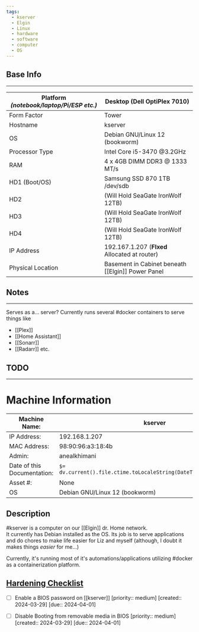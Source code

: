 ```yaml
---
tags:
  - kserver
  - Elgin
  - Linux
  - hardware
  - software
  - computer
  - OS
---
```


## Base Info
---

| Platform _(notebook/laptop/Pi/ESP etc.)_ | Desktop (Dell OptiPlex 7010)                      |
| ---------------------------------------- | ------------------------------------------------- |
| Form Factor                              | Tower                                             |
| Hostname                                 | kserver                                           |
| OS                                       | Debian GNU/Linux 12 (bookworm)                    |
| Processor Type                           | Intel Core i5-3470 @3.2GHz                        |
| RAM                                      | 4 x 4GB DIMM DDR3 @ 1333 MT/s                     |
| HD1 (Boot/OS)                            | Samsung SSD 870 1TB<br>/dev/sdb                   |
| HD2                                      | (Will Hold SeaGate IronWolf 12TB)                 |
| HD3                                      | (Will Hold SeaGate IronWolf 12TB)                 |
| HD4                                      | (Will Hold SeaGate IronWolf 12TB)                 |
| IP Address                               | 192.167.1.207 (**FIxed** Allocated at router)     |
| Physical Location                        | Basement in Cabinet beneath [[Elgin]] Power Panel |

## Notes
---
Serves as a... server?
Currently runs several #docker containers to serve things like
- [[Plex]]
- [[Home Assistant]]
- [[Sonarr]]
- [[Radarr]]
etc.



## TODO
---

# Machine Information

| Machine Name:               | kserver                                                              |
| --------------------------- | -------------------------------------------------------------------- |
| IP Address:                 | 192.168.1.207                                                        |
| MAC Address:                | 98:90:96:a3:18:4b                                                    |
| Admin:                      | anealkhimani                                                         |
| Date of this Documentation: | `$= dv.current().file.ctime.toLocaleString(DateTime.DATETIME_SHORT)` |
| Asset #:                    | None                                                                 |
| OS                          | Debian GNU/Linux 12 (bookworm)                                       |

## Description
#kserver is a computer on our [[Elgin]] dr. Home network.  
It currently has Debian installed as the OS.
Its job is to serve applications and do chores to make life easier for Liz and myself (although, I doubt it makes things _easier_ for me...)

Currently, it's running most of it's automations/applications utilizing #docker as a containerization platform.  

## [Hardening Checklist](https://www.pluralsight.com/blog/it-ops/linux-hardening-secure-server-checklist)
- [ ] Enable a BIOS password on [[kserver]] [priority:: medium]  [created:: 2024-03-29]  [due:: 2024-04-01]
- [ ] Disable Booting from removable media in BIOS  [priority:: medium]  [created:: 2024-03-29]  [due:: 2024-04-01]

